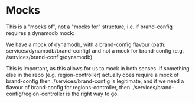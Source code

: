 # Mocks

This is a "mocks of", not a "mocks for" structure, i.e. if brand-config requires a dynamodb mock:

We have a mock of dynamodb, with a brand-config flavour (path: services/dynamodb/brand-config) and not a mock for brand-config (e.g. /services/brand-config/dynamodb)

This is important, as this allows for us to mock in both senses. If something else in the repo (e.g. region-controller) actually does require a mock of brand-config then ./services/brand-config is legitimate, and if we need a flavour of brand-config for regions-controller, then ./services/brand-config/region-controller is the right way to go.
